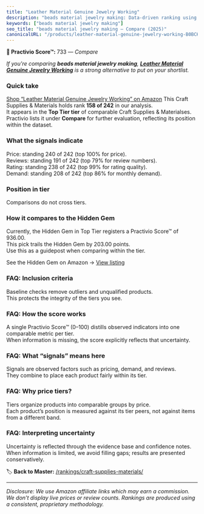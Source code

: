 ```yaml
---
title: "Leather Material Genuine Jewelry Working"
description: "beads material jewelry making: Data-driven ranking using the Practivio Score™. Positioned by quality, value, demand, findability, momentum."
keywords: ["beads material jewelry making"]
seo_title: "beads material jewelry making — Compare (2025)"
canonicalURL: "/products/leather-material-genuine-jewelry-working-B0BCKJRRQK/"
---
```


**🛒 Practivio Score™:** 733 — _Compare_


*If you're comparing **beads material jewelry making**, **[Leather Material Genuine Jewelry Working](https://www.amazon.com/dp/B0BCKJRRQK?tag=practivio-20)** is a strong alternative to put on your shortlist.*
### Quick take
[Shop “Leather Material Genuine Jewelry Working” on Amazon](https://www.amazon.com/dp/B0BCKJRRQK?tag=practivio-20)
This Craft Supplies & Materials holds rank **158 of 242** in our analysis.  
It appears in the **Top Tier tier** of comparable Craft Supplies & Materialses.  
Practivio lists it under **Compare** for further evaluation, reflecting its position within the dataset.

### What the signals indicate
Price: standing 240 of 242 (top 100% for price).  
Reviews: standing 191 of 242 (top 79% for review numbers).  
Rating: standing 238 of 242 (top 99% for rating quality).  
Demand: standing 208 of 242 (top 86% for monthly demand).

### Position in tier
Comparisons do not cross tiers.

### How it compares to the Hidden Gem
Currently, the Hidden Gem in Top Tier registers a Practivio Score™ of 936.00.  
This pick trails the Hidden Gem by 203.00 points.  
Use this as a guidepost when comparing within the tier.  

See the Hidden Gem on Amazon → [View listing](https://www.amazon.com/dp/B079KL4C91?tag=practivio-20)

### FAQ: Inclusion criteria
Baseline checks remove outliers and unqualified products.  
This protects the integrity of the tiers you see.

### FAQ: How the score works
A single Practivio Score™ (0–100) distills observed indicators into one comparable metric per tier.  
When information is missing, the score explicitly reflects that uncertainty.

### FAQ: What “signals” means here
Signals are observed factors such as pricing, demand, and reviews.  
They combine to place each product fairly within its tier.

### FAQ: Why price tiers?
Tiers organize products into comparable groups by price.  
Each product’s position is measured against its tier peers, not against items from a different band.

### FAQ: Interpreting uncertainty
Uncertainty is reflected through the evidence base and confidence notes.  
When information is limited, we avoid filling gaps; results are presented conservatively.

<!-- Missing template for Compare/CompareWithinPriceClass -->


🏷️ **Back to Master:** [/rankings/craft-supplies-materials/](/rankings/craft-supplies-materials/)

---
_Disclosure: We use Amazon affiliate links which may earn a commission. We don’t display live prices or review counts. Rankings are produced using a consistent, proprietary methodology._
